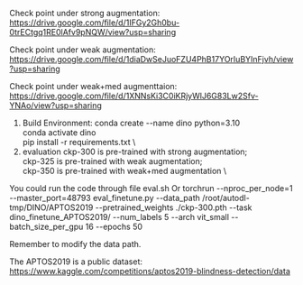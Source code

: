 Check point under strong augmentation: https://drive.google.com/file/d/1IFGy2Gh0bu-0trECtgq1RE0lAfv9pNQW/view?usp=sharing

Check point under weak augmentation: https://drive.google.com/file/d/1diaDwSeJuoFZU4PhB17YOrIuBYInFjvh/view?usp=sharing

Check point under weak+med augmenttaion: https://drive.google.com/file/d/1XNNsKi3C0iKRjyWlJ6G83Lw2Sfv-YNAo/view?usp=sharing


1. Build Environment:
conda create --name dino python=3.10 \
conda activate dino \
pip install -r requirements.txt \
3. evaluation
ckp-300 is pre-trained with strong augmentation; \
ckp-325 is pre-trained with weak augmentation; \
ckp-350 is pre-trained with weak+med augmentation \

You could run the code through file eval.sh Or
torchrun --nproc_per_node=1 --master_port=48793 eval_finetune.py --data_path /root/autodl-tmp/DINO/APTOS2019 --pretrained_weights ./ckp-300.pth --task dino_finetune_APTOS2019/ --num_labels 5 --arch vit_small --batch_size_per_gpu 16 --epochs 50

Remember to modify the data path.

The APTOS2019 is a public dataset:
https://www.kaggle.com/competitions/aptos2019-blindness-detection/data
